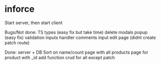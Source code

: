 # inforce
Start server, then start client 

Bugs/Not done: 
TS types (easy fix but take time)
delete modals popup (easy fix)
validation inputs handler 
comments input
edit page (didnt create patch route)

Done: 
server + DB
Sort on name/count
page with all products 
page for product with _id 
add function
crud for all except patch

